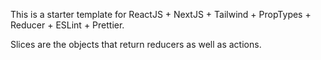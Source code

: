 This is a starter template for ReactJS + NextJS + Tailwind + PropTypes + Reducer + ESLint + Prettier.


Slices are the objects that return reducers as well as actions.